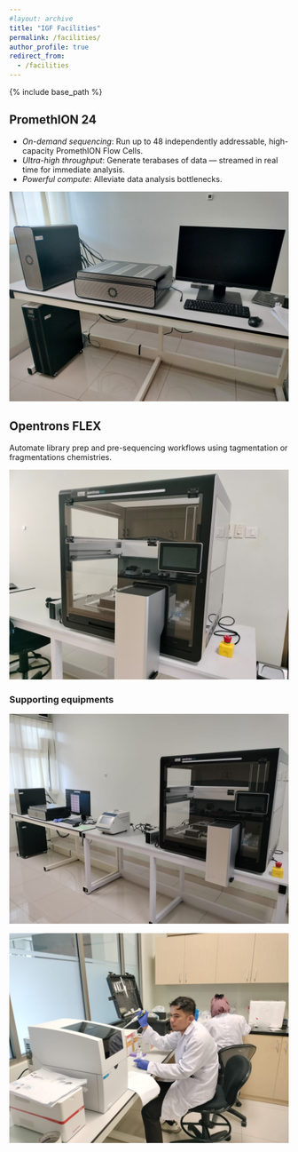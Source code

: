 ```yaml
---
#layout: archive
title: "IGF Facilities"
permalink: /facilities/
author_profile: true
redirect_from:
  - /facilities
---
```


{% include base_path %}

PromethION 24
-----
* *On-demand sequencing*: Run up to 48 independently addressable, high-capacity PromethION Flow Cells.
* *Ultra-high throughput*: Generate terabases of data — streamed in real time for immediate analysis.
* *Powerful compute*: Alleviate data analysis bottlenecks.
  
![image](/images/PromethION.jpg)

Opentrons FLEX
-----
Automate library prep and pre-sequencing workflows using tagmentation or fragmentations chemistries. 

![image](/images/Opentrons.jpg)

### Supporting equipments

![image](/images/Lab1.jpg)

![image](/images/Lab2.jpg)

